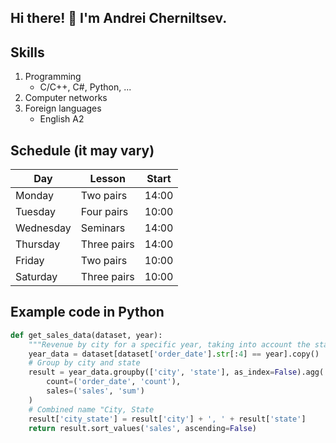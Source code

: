 ## Hi there! 👋 I'm Andrei Cherniltsev.

## Skills
1. Programming
   - C/C++, C#, Python, ...
2. Computer networks
3. Foreign languages
   - English A2

## Schedule (it may vary)
| Day           | Lesson           | Start     |
|---------------|------------------|-----------|
| Monday        | Two pairs        | 14:00     |
| Tuesday       | Four pairs       | 10:00     |
| Wednesday     | Seminars         | 14:00     |
| Thursday      | Three pairs      | 14:00     |
| Friday        | Two pairs        | 10:00     |
| Saturday      | Three pairs      | 10:00     |


## Example code in Python
```Python
def get_sales_data(dataset, year):
    """Revenue by city for a specific year, taking into account the state"""
    year_data = dataset[dataset['order_date'].str[:4] == year].copy()
    # Group by city and state
    result = year_data.groupby(['city', 'state'], as_index=False).agg(
        count=('order_date', 'count'), 
        sales=('sales', 'sum')
    )
    # Combined name "City, State
    result['city_state'] = result['city'] + ', ' + result['state']
    return result.sort_values('sales', ascending=False)    
```

<!--
**cheandgit/cheandgit** is a ✨ _special_ ✨ repository because its `README.md` (this file) appears on your GitHub profile.
Here are some ideas to get you started:
- 🔭 I’m currently working on ...
- 🌱 I’m currently learning ...
- 👯 I’m looking to collaborate on ...
- 🤔 I’m looking for help with ...
- 💬 Ask me about ...
- 📫 How to reach me: ...
- 😄 Pronouns: ...
- ⚡ Fun fact: ...
-->
